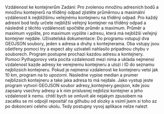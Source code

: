 Vzdálenost ke kontejnerům
Zadání:
Pro zvolenou množínu adresních bodů a množinu kontejnerů na tříděný odpad zjistěte průměrnou a maximální vzdálenost k nejbližšímu veřejnému kontejneru na tříděný odpad. Pro každý adresní bod tedy určete nejbližší veřejný kontejner na tříděný odpad a následně z těchto vzdáleností spočtěte průměr a maximum. Průměr a maximum vypište, pro maximum vypište i adresu, která má nejbližší veřejný kontejner nejdále.
Uživatelská dokumentace:
Do programu vstupují dva GEOJSON soubory, jeden s adresa a druhy s kontejnerama. Oba vstupy jsou ošetřeny pomoci try a expect aby uzivateli nahlasilo pripadnou chybu v souborech. Program postupne prochazi kazdou adresu a kontejnery. Pomoci Pythagorovy veta pocita vzdalenosti mezi nima a uklada nejmensi vzdalenost kazde adresy ke verejnemu kontejneru a ulozi i ID do seznamu nejblizsich kontejneru. Pokud je nejmensi vzdalenost ke kontejneru vetsi jak 10 km, program na to upozorni. Nasledne vypise median a prumer nejblizsich kontejneru a take jaka adresa to má nejdale. Jako vystup jeste program vytvori GEOJSON soubor adresy_kontejnery.geojson, kde jsou zapsany vsechny adresy a k nim prislusnej nejblizsi kontejner a jeho vzdalenost k nemu.
chtěl bych se omluvit ale nejakym zpusobem na zacatku se mi odpojil repositář na githubu od slozky a vsiml jsem si toho az po dokonceni celeho ukolu. Tedy postupny vyvoj aplikace nelze nalezt
